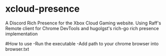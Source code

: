 # xcloud-presence
A Discord Rich Presence for the Xbox Cloud Gaming website.
Using Raff's Remote client for Chrome DevTools and hugolgst's rich-go rich presence implementation

#How to use
-Run the executable 
-Add path to your chrome browser into browser.txt


